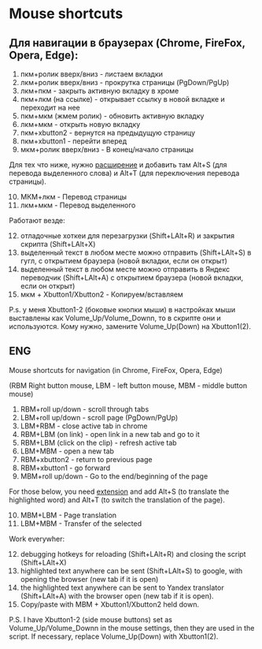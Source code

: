 # Mouse shortcuts

## Для навигации в браузерах (Chrome, FireFox, Opera, Edge):

1) пкм+ролик вверх/вниз - листаем вкладки
2) лкм+ролик вверх/вниз - прокрутка страницы (PgDown/PgUp)
3) лкм+пкм - закрыть активную вкладку в хроме
4) пкм+лкм (на ссылке) - открывает ссылку в новой вкладке и переходит на нее
5) пкм+мкм (жмем ролик) - обновить активную вкладку
6) лкм+мкм - открыть новую вкладку
7) пкм+xbutton2 - вернутся на предыдущую страницу
8) пкм+xbutton1 - перейти вперед
9) мкм+ролик вверх/вниз - В конец/начало страницы
    
Для тех что ниже, нужно [расширение](https://github.com/FilipePS/Traduzir-paginas-web) и добавить там Alt+S (для перевода выделенного слова) и Alt+T (для переключения перевода страницы).

10) МКМ+лкм - Перевод страницы
11) лкм+мкм - Перевод выделенного
    
Работают везде:

12) отладочные хоткеи для перезагрузки (Shift+LAlt+R) и закрытия скрипта (Shift+LAlt+X)
13) выделенный текст в любом месте можно отправить (Shift+LAlt+S) в гугл, с открытием браузера (новой вкладки, если он открыт)
14) выделенный текст в любом месте можно отправить в Яндекс переводчик (Shift+LAlt+A) с открытием браузера (новой вкладки, если он открыт)
15) мкм + Xbutton1/Xbutton2 - Копируем/вставляем

P.s. у меня Xbutton1-2 (боковые кнопки мыши) в настройках мыши выставлены как Volume_Up/Volume_Downn, то в скрипте они и используются. Кому нужно, замените Volume_Up(Down) на Xbutton1(2).


## ENG 
Mouse shortcuts for navigation (in Chrome, FireFox, Opera, Edge)

(RBM Right button mouse, LBM - left button mouse, MBM - middle button mouse)

1) RBM+roll up/down - scroll through tabs
2) LBM+roll up/down - scroll page (PgDown/PgUp)
3) LBM+RBM - close active tab in chrome
4) RBM+LBM (on link) - open link in a new tab and go to it
5) RBM+LBM (click on the clip) - refresh active tab
6) LBM+MBM - open a new tab
7) RBM+xbutton2 - return to previous page
8) RBM+xbutton1 - go forward
9) MBM+roll up/down - Go to the end/beginning of the page

For those below, you need [extension](https://github.com/FilipePS/Traduzir-paginas-web ) and add Alt+S (to translate the highlighted word) and Alt+T (to switch the translation of the page).

10) MBM+LBM - Page translation
11) LBM+MBM - Transfer of the selected

Work everywher:

12) debugging hotkeys for reloading (Shift+LAlt+R) and closing the script (Shift+LAlt+X)
13) highlighted text anywhere can be sent (Shift+LAlt+S) to google, with opening the browser (new tab if it is open)
14) the highlighted text anywhere can be sent to Yandex translator (Shift+LAlt+A) with the browser open (new tab if it is open).
15) Copy/paste with MBM + Xbutton1/Xbutton2 held down.

P.S. I have Xbutton1-2 (side mouse buttons) set as Volume_Up/Volume_Downn in the mouse settings, then they are used in the script. If necessary, replace Volume_Up(Down) with Xbutton1(2).
